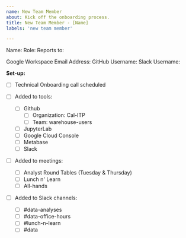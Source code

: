 ```yaml
---
name: New Team Member
about: Kick off the onboarding process.
title: New Team Member - [Name]
labels: 'new team member'

---
```

Name:
Role:
Reports to:

Google Workspace Email Address:
GitHub Username:
Slack Username:

**Set-up:**
- [ ] Technical Onboarding call scheduled

- [ ] Added to tools:
  - [ ] Github
    - [ ] Organization: Cal-ITP
    - [ ] Team: warehouse-users
  - [ ] JupyterLab
  - [ ] Google Cloud Console
  - [ ] Metabase
  - [ ] Slack

- [ ] Added to meetings:
  - [ ] Analyst Round Tables (Tuesday & Thursday)
  - [ ] Lunch n' Learn
  - [ ] All-hands

- [ ] Added to Slack channels:
  - [ ] #data-analyses
  - [ ] #data-office-hours
  - [ ] #lunch-n-learn
  - [ ] #data
